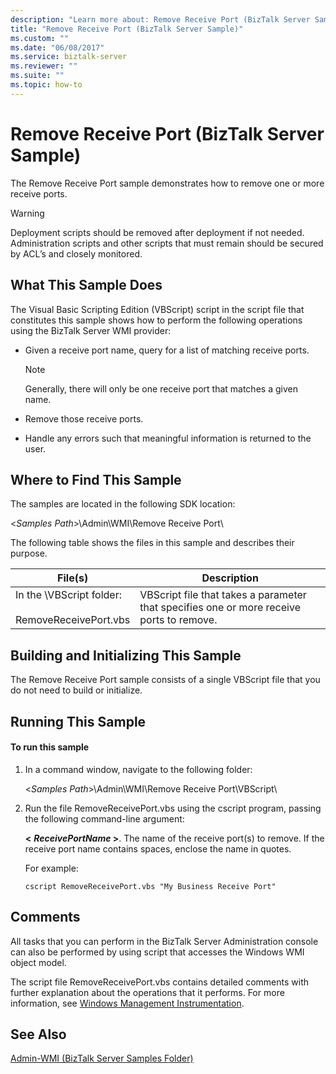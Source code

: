 ```yaml
---
description: "Learn more about: Remove Receive Port (BizTalk Server Sample)"
title: "Remove Receive Port (BizTalk Server Sample)"
ms.custom: ""
ms.date: "06/08/2017"
ms.service: biztalk-server
ms.reviewer: ""
ms.suite: ""
ms.topic: how-to
---
```

# Remove Receive Port (BizTalk Server Sample)
The Remove Receive Port sample demonstrates how to remove one or more receive ports.

> [!WARNING]
>  Deployment scripts should be removed after deployment if not needed. Administration scripts and other scripts that must remain should be secured by ACL’s and closely monitored.

## What This Sample Does
 The Visual Basic Scripting Edition (VBScript) script in the script file that constitutes this sample shows how to perform the following operations using the BizTalk Server WMI provider:

-   Given a receive port name, query for a list of matching receive ports.

    > [!NOTE]
    >  Generally, there will only be one receive port that matches a given name.

-   Remove those receive ports.

-   Handle any errors such that meaningful information is returned to the user.

## Where to Find This Sample
 The samples are located in the following SDK location:

 \<*Samples Path*\>\Admin\WMI\Remove Receive Port\

 The following table shows the files in this sample and describes their purpose.

|File(s)|Description|
|---------------|-----------------|
|In the \VBScript folder:<br /><br /> RemoveReceivePort.vbs|VBScript file that takes a parameter that specifies one or more receive ports to remove.|

## Building and Initializing This Sample
 The Remove Receive Port sample consists of a single VBScript file that you do not need to build or initialize.

## Running This Sample

#### To run this sample

1.  In a command window, navigate to the following folder:

     \<*Samples Path*\>\Admin\WMI\Remove Receive Port\VBScript\

2.  Run the file RemoveReceivePort.vbs using the cscript program, passing the following command-line argument:

     **\<**
     ***ReceivePortName* \>**. The name of the receive port(s) to remove. If the receive port name contains spaces, enclose the name in quotes.

     For example:

    ```
    cscript RemoveReceivePort.vbs "My Business Receive Port"
    ```

## Comments
 All tasks that you can perform in the BizTalk Server Administration console can also be performed by using script that accesses the Windows WMI object model.

 The script file RemoveReceivePort.vbs contains detailed comments with further explanation about the operations that it performs. For more information, see [Windows Management Instrumentation](/windows/win32/wmisdk/wmi-start-page).

## See Also
 [Admin-WMI (BizTalk Server Samples Folder)](../core/admin-wmi-biztalk-server-samples-folder.md)
